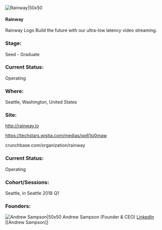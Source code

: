 

![Rainway|50x50](http://s3.amazonaws.com/ts-accel-connect-uploads/images/image_files/5b0f34d734a60d3bb900002d/original/Avatar.png)

#### Rainway
Rainway Logo Build the future with our ultra-low latency video streaming.

### Stage: 
Seed - Graduate 

### Current Status: 
Operating

### Where:
Seattle, Washington, United States

### Site:
http://rainway.io

https://techstars.wistia.com/medias/qo61sj0maw

crunchbase.com/organization/rainway

### Current Status: 
Operating

### Cohort/Sessions: 
Seattle, in Seattle 2018 Q1

### Founders: 

![Andrew Sampson|50x50](https://apimg.techstars.com/connect/images/image_files/5a42c202c9aec71944000000/original/oHqTfa8O_400x400.jpg) Andrew Sampson (Founder & CEO) [LinkedIn](https://linkedin.com/in/andrewmd5) [[Andrew Sampson]]


